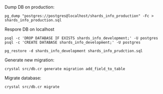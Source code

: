 Dump DB on production:

```
pg_dump "postgres://postgres@localhost/shards_info_production" -Fc > shards_info_production.sql
```

Respore DB on localhost

```
psql -c 'DROP DATABASE IF EXISTS shards_info_development;' -U postgres
psql -c 'CREATE DATABASE shards_info_development;' -U postgres

pg_restore -d shards_info_development shards_info_prudction.sql
```

Generate new migration:

```
crystal src/db.cr generate migration add_field_to_table
```

Migrate database:

```
crystal src/db.cr migrate
```
